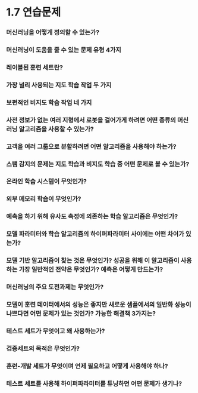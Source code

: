 # 1.7 연습문제

### 머신러닝을 어떻게 정의할 수 있는가?

### 머신러닝이 도움을 줄 수 있는 문제 유형 4가지

### 레이블된 훈련 세트란?

### 가장 널리 사용되는 지도 학습 작업 두 가지

### 보편적인 비지도 학습 작업 네 가지

### 사전 정보가 없는 여러 지형에서 로봇을 걸어가게 하려면 어떤 종류의 머신러닝 알고리즘을 사용할 수 있는가?

### 고객을 여러 그룹으로 분할하려면 어떤 알고리즘을 사용해야 하는가?

### 스팸 감지의 문제는 지도 학습과 비지도 학습 중 어떤 문제로 볼 수 있는가?

### 온라인 학습 시스템이 무엇인가?


### 외부 메모리 학습이 무엇인가?

### 예측을 하기 위해 유사도 측정에 의존하는 학습 알고리즘은 무엇인가?

### 모델 파라미터와 학습 알고리즘의 하이퍼파라미터 사이에는 어떤 차이가 있는가?

### 모델 기반 알고리즘이 찾는 것은 무엇인가? 성공을 위해 이 알고리즘이 사용하는 가장 일반적인 전약은 무엇인가? 예측은 어떻게 만드는가?

### 머신러닝의 주요 도전과제는 무엇인가?

### 모델이 훈련 데이터에서의 성능은 좋지만 새로운 샘플에서의 일반화 성능이 나쁘다면 어떤 문제가 있는 것인가? 가능한 해결책 3가지는?

### 테스트 세트가 무엇이고 왜 사용하는가?

### 검증세트의 목적은 무엇인가?

### 훈련-개발 세트가 무엇이며 언제 필요하고 어떻게 사용해야 하나?

### 테스트 세트를 사용해 하이퍼파라미터를 튜닝하면 어떤 문제가 생기나?

